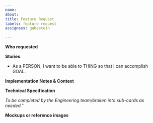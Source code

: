 ```yaml
---
name: 
about: 
title: Feature Request
labels: feature request
assignees: gabestein

---
```


**Who requested**

**Stories**
- As a PERSON, I want to be able to THING so that I can accomplish GOAL.

**Implementation Notes & Context**

**Technical Specification**

_To be completed by the Engineering team/broken into sub-cards as needed."_

**Mockups or reference images**
